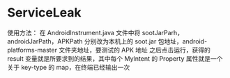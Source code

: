 # ServiceLeak
使用方法：
在 AndroidInstrument.java 文件中将 sootJarParh，androidJarPath，APKPath 分别改为本机上的 soot.jar 包地址，android-platforms-master 文件夹地址，要测试的 APK 地址
之后点击运行，获得的 result 变量就是所要求到的结果，其中每个 MyIntent 的 Property 属性就是一个关于 key-type 的 map，在终端已经输出一次
